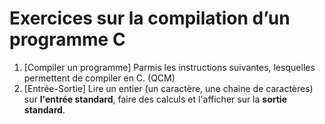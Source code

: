 

# Exercices sur la compilation d’un programme C

1. [Compiler un programme] Parmis les instructions suivantes, lesquelles permettent de compiler en C. (QCM)
2. [Entrée-Sortie] Lire un entier (un caractère, une chaine de caractères) sur **l'entrée standard**, faire des calculs et l'afficher sur la **sortie standard**.

